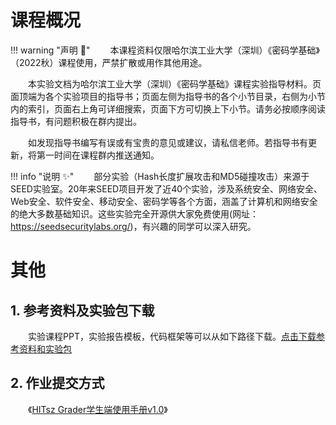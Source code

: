 # 课程概况

<!-- 网页用途声明————建议保留！ -->
!!! warning "声明 :loudspeaker:"
    &emsp;&emsp;本课程资料仅限哈尔滨工业大学（深圳）《密码学基础》（2022秋）课程使用，严禁扩散或用作其他用途。

&emsp;&emsp;本实验文档为哈尔滨工业大学（深圳）《密码学基础》课程实验指导材料。页面顶端为各个实验项目的指导书；页面左侧为指导书的各个小节目录，右侧为小节内的索引，页面右上角可详细搜索，页面下方可切换上下小节。请务必按顺序阅读指导书，有问题积极在群内提出。

&emsp;&emsp;如发现指导书编写有误或有宝贵的意见或建议，请私信老师。若指导书有更新，将第一时间在课程群内推送通知。

!!! info "说明 :sparkles:"
    &emsp;&emsp;部分实验（Hash长度扩展攻击和MD5碰撞攻击）来源于SEED实验室。20年来SEED项目开发了近40个实验，涉及系统安全、网络安全、Web安全、软件安全、移动安全、密码学等各个方面，涵盖了计算机和网络安全的绝大多数基础知识。这些实验完全开源供大家免费使用(网址：https://seedsecuritylabs.org/)，有兴趣的同学可以深入研究。


# 其他

## 1. 参考资料及实验包下载

&emsp;&emsp;实验课程PPT，实验报告模板，代码框架等可以从如下路径下载。[点击下载参考资料和实验包](https://gitee.com/hitsz-cslab/cryptography-labs/tree/master/stupkt)

## 2. 作业提交方式

&emsp;&emsp;《[HITsz Grader学生端使用手册v1.0](https://gitee.com/hitsz-cslab/cryptography-labs/blob/master/stupkt/HITsz%20Grader%E5%AD%A6%E7%94%9F%E7%AB%AF%E4%BD%BF%E7%94%A8%E6%89%8B%E5%86%8CV1.0.pdf)》

